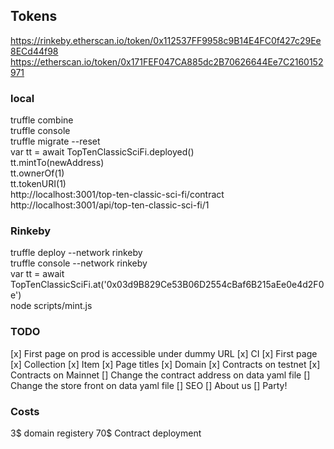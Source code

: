 ## Tokens  
https://rinkeby.etherscan.io/token/0x112537FF9958c9B14E4FC0f427c29Ee8ECd44f98  
https://etherscan.io/token/0x171FEF047CA885dc2B70626644Ee7C2160152971
  

### local
truffle combine  
truffle console  
truffle migrate --reset  
var tt = await TopTenClassicSciFi.deployed()  
tt.mintTo(newAddress)  
tt.ownerOf(1)  
tt.tokenURI(1)  
http://localhost:3001/top-ten-classic-sci-fi/contract  
http://localhost:3001/api/top-ten-classic-sci-fi/1  
  
### Rinkeby  
truffle deploy --network rinkeby  
truffle console --network rinkeby  
var tt = await TopTenClassicSciFi.at('0x03d9B829Ce53B06D2554cBaf6B215aEe0e4d2F0e')  
node scripts/mint.js  
  
### TODO
[x] First page on prod is accessible under dummy URL
[x] CI
[x] First page
[x] Collection
[x] Item
[x] Page titles
[x] Domain
[x] Contracts on testnet
[x] Contracts on Mainnet
[] Change the contract address on data yaml file
[] Change the store front on data yaml file
[] SEO
[] About us
[] Party!

### Costs
3$ domain registery
70$ Contract deployment 
